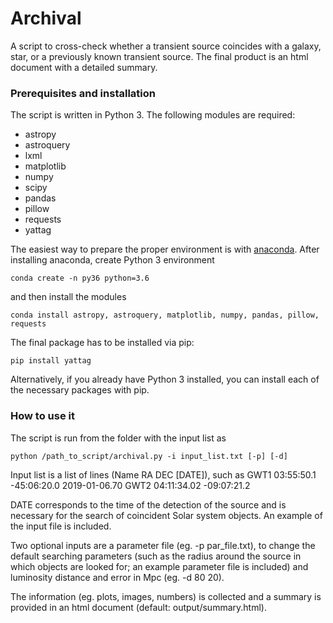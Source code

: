 # Archival

A script to cross-check whether a transient source coincides with a galaxy, star, or a previously known transient source. The final product is an html document with a detailed summary.

### Prerequisites and installation

The script is written in Python 3. The following modules are required:
- astropy
- astroquery
- lxml
- matplotlib
- numpy
- scipy
- pandas
- pillow
- requests
- yattag

The easiest way to prepare the proper environment is with [anaconda](https://www.anaconda.com/download). After installing anaconda, create Python 3 environment
```
conda create -n py36 python=3.6
```
and then install the modules
```
conda install astropy, astroquery, matplotlib, numpy, pandas, pillow, requests
```
The final package has to be installed via pip:
```
pip install yattag
```
Alternatively, if you already have Python 3 installed, you can install each of the necessary packages with pip.

### How to use it 

The script is run from the folder with the input list as
```
python /path_to_script/archival.py -i input_list.txt [-p] [-d]
```
Input list is a list of lines (Name RA DEC [DATE]), such as 
GWT1	03:55:50.1	-45:06:20.0	2019-01-06.70
GWT2	04:11:34.02	-09:07:21.2

DATE corresponds to the time of the detection of the source and is necessary for the search of coincident Solar system objects. An example of the input file is included.

Two optional inputs are a parameter file (eg. -p par_file.txt), to change the default searching parameters (such as the radius around the source in which objects are looked for; an example parameter file is included) and luminosity distance and error in Mpc (eg. -d 80 20).

The information (eg. plots, images, numbers) is collected and a summary is provided in an html document (default: output/summary.html). 

